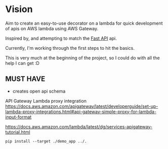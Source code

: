 # Vision

Aim to create an easy-to-use decorator on a lambda for quick development of apis on AWS lambda using AWS Gateway.

Inspired by, and attempting to match the [Fast API](https://fastapi.tiangolo.com) api.

Currently, I'm working through the first steps to hit the basics.

This is very much at the beginning of the project, so I could do with all the help I can get :D

## MUST HAVE
* creates open api schema

API Gateway Lambda proxy integration
https://docs.aws.amazon.com/apigateway/latest/developerguide/set-up-lambda-proxy-integrations.html#api-gateway-simple-proxy-for-lambda-input-format

https://docs.aws.amazon.com/lambda/latest/dg/services-apigateway-tutorial.html

```commandline
pip install --target ./demo_app ../.
```
